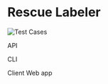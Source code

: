# Rescue Labeler

![Test Cases](https://github.com/UMass-Rescue/RescueLabeler/workflows/CI/badge.svg)


API

CLI

Client Web app
